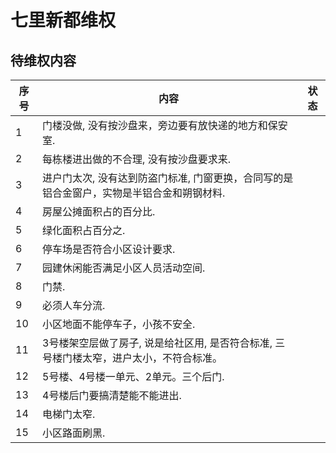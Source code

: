 # 七里新都维权

## 待维权内容
|  **序号**  | <center>**内容**</center>  |  **状态**  |
| ---  | ---- | :----: |
|1 | 门楼没做, 没有按沙盘来，旁边要有放快递的地方和保安室. | |
|2 | 每栋楼进出做的不合理, 没有按沙盘要求来. | |
|3 | 进户门太次, 没有达到防盗门标准, 门窗更换，合同写的是铝合金窗户，实物是半铝合金和朔钢材料. | |
|4 | 房屋公摊面积占的百分比. | |
|5 | 绿化面积占百分之. | |
|6 | 停车场是否符合小区设计要求. | |
|7 | 园建休闲能否满足小区人员活动空间. | |
|8 | 门禁. | |
|9 | 必须人车分流. | |
|10|  小区地面不能停车子，小孩不安全. | |
|11|  3号楼架空层做了房子, 说是给社区用, 是否符合标准, 三号楼门楼太窄，进户太小，不符合标准。 ||
|12|  5号楼、4号楼一单元、2单元。三个后门. || 
|13|  4号楼后门要搞清楚能不能进出. ||
|14|  电梯门太窄. ||
|15|  小区路面刷黑. ||

